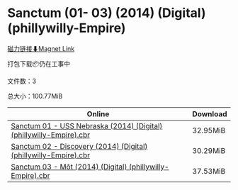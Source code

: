# Sanctum (01- 03) (2014) (Digital) (phillywilly-Empire)

[磁力链接⬇Magnet Link](magnet:?xt=urn:btih:320efa343e9cf115952d87a3878a1011f56865c9&dn=Sanctum%20%2801-%2003%29%20%282014%29%20%28Digital%29%20%28phillywilly-Empire%29)

打包下载📦仍在工事中

文件数：3

总大小：100.77MiB

Online | Download
--- | ---
[Sanctum 01 - USS Nebraska (2014) (Digital) (phillywilly-Empire).cbr](https://github.com/alicewish/markdown/blob/master/comic/Sanctum-01-USS-Nebraska-2014-Digital-phillywilly-Empire-cbr.md) | 32.95MiB
[Sanctum 02 - Discovery (2014) (Digital) (phillywilly-Empire).cbr](https://github.com/alicewish/markdown/blob/master/comic/Sanctum-02-Discovery-2014-Digital-phillywilly-Empire-cbr.md) | 30.29MiB
[Sanctum 03 - Môt (2014) (Digital) (phillywilly-Empire).cbr](https://github.com/alicewish/markdown/blob/master/comic/Sanctum-03-Môt-2014-Digital-phillywilly-Empire-cbr.md) | 37.53MiB